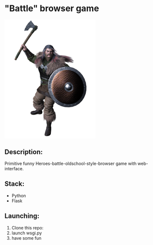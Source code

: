 # "Battle" browser game
<img src="https://github.com/mikepodolskiy/Battle_game/blob/main/media/male-g53127fd07_1280.png" width="300"> 

## Description:
Primitive funny Heroes-battle-oldschool-style-browser game with web-interface.

## Stack:
* Python
* Flask


## Launching:

1) Clone this repo:  
2) launch wsgi.py
3) have some fun
